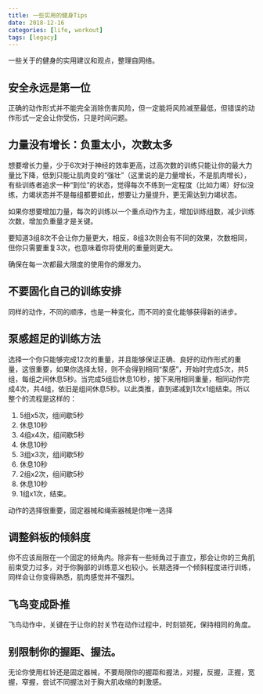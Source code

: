 ```yaml
---
title: 一些实用的健身Tips
date: 2018-12-16
categories: [life, workout]
tags: [legacy]
---
```


一些关于的健身的实用建议和观点，整理自网络。

## 安全永远是第一位

正确的动作形式并不能完全消除伤害风险，但一定能将风险减至最低，但错误的动作形式一定会让你受伤，只是时间问题。

## 力量没有增长：负重太小，次数太多

想要增长力量，少于6次对于神经的效率更高，过高次数的训练只能让你的最大力量比下降，低到只能让肌肉变的“强壮”（这里说的是力量增长，不是肌肉增长），有些训练者追求一种“到位”的状态，觉得每次不练到一定程度（比如力竭）好似没练，力竭状态并不是每组都要如此，想要让力量提升，更无需达到力竭状态。

如果你想要增加力量，每次的训练以一个重点动作为主，增加训练组数，减少训练次数，增加负重量才是关键。

要知道3组8次不会让你力量更大，相反，8组3次则会有不同的效果，次数相同，但你只需要重复3次，也意味着你将使用的重量则更大。

确保在每一次都最大限度的使用你的爆发力。

## 不要固化自己的训练安排

同样的动作，不同的顺序，也是一种变化，而不同的变化能够获得新的进步。

## 泵感超足的训练方法

选择一个你只能够完成12次的重量，并且能够保证正确、良好的动作形式的重量，这很重要，如果你选择太轻，则不会得到相同“泵感”，开始时完成5次，共5组，每组之间休息5秒。当完成5组后休息10秒，接下来用相同重量，相同动作完成4次，共4组，依旧是组间休息5秒。以此类推，直到递减到1次x1组结束。所以整个的流程是这样的：

1. 5组x5次，组间歇5秒
2. 休息10秒
3. 4组x4次，组间歇5秒
4. 休息10秒
5. 3组x3次，组间歇5秒
6. 休息10秒
7. 2组x2次，组间歇5秒
8. 休息10秒
9. 1组x1次，结束。

动作的选择很重要，固定器械和绳索器械是你唯一选择

## 调整斜板的倾斜度

你不应该局限在一个固定的倾角内。除非有一些倾角过于直立，那会让你的三角肌前束受力过多，对于你胸部的训练意义也较小。长期选择一个倾斜程度进行训练，同样会让你变得熟悉，肌肉感觉并不强烈。

## 飞鸟变成卧推

飞鸟动作中，关键在于让你的肘关节在动作过程中，时刻锁死，保持相同的角度。

## 别限制你的握距、握法。

无论你使用杠铃还是固定器械，不要局限你的握距和握法，对握，反握，正握，宽握，窄握，尝试不同握法对于胸大肌收缩的刺激感。

